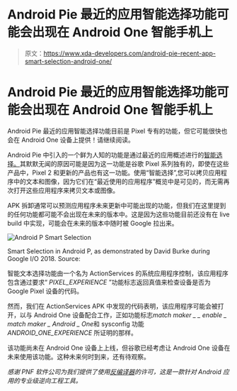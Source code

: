 # Android Pie 最近的应用智能选择功能可能会出现在 Android One 智能手机上

> 原文：<https://www.xda-developers.com/android-pie-recent-app-smart-selection-android-one/>

# Android Pie 最近的应用智能选择功能可能会出现在 Android One 智能手机上

Android Pie 最近的应用智能选择功能目前是 Pixel 专有的功能，但它可能很快也会在 Android One 设备上提供！请继续阅读。

Android Pie 中引入的一个鲜为人知的功能是通过最近的应用概述进行的[智能选择。](https://www.xda-developers.com/android-p-smart-selection-app-actions-limited-google-pixel-2/)其默默无闻的原因可能是因为这一功能是谷歌 Pixel 系列独有的，即使在这些产品中，Pixel 2 和更新的产品也有这一功能。使用“智能选择”,您可以拷贝应用程序中的文本和图像，因为它们在“最近使用的应用程序”概览中是可见的，而无需再次打开这些应用程序来拷贝文本或图像。

APK 拆卸通常可以预测应用程序未来更新中可能出现的功能，但我们在这里提到的任何功能都可能不会出现在未来的版本中。这是因为这些功能目前还没有在 live build 中实现，可能会在未来的版本中随时被 Google 拉出来。

 <picture>![Android P Smart Selection](img/454da7321d1b1633a1db55ceb102aa9d.png)</picture> 

Smart Selection in Android P, as demonstrated by David Burke during Google I/O 2018\. Source:

智能文本选择功能由一个名为 ActionServices 的系统应用程序控制，该应用程序包含通过要求“ *PIXEL_EXPERIENCE* ”功能标志返回真值来检查设备是否为 Google Pixel 设备的代码。

然而，我们在 ActionServices APK 中发现的代码表明，该应用程序可能会被打开，以与 Android One 设备配合工作，正如功能标志*match maker _ _ enable _ match maker _ Android _ One*和 sysconfig 功能 *ANDROID_ONE_EXPERIENCE* 所证明的那样。

该功能尚未在 Android One 设备上上线，但谷歌已经考虑让 Android One 设备在未来使用该功能。这种未来何时到来，还有待观察。

*感谢 PNF 软件公司为我们提供了使用[反编译器](https://www.pnfsoftware.com/?aid=xdadev%22%3EJEB)的许可，这是一款针对 Android 应用的专业级逆向工程工具。*
